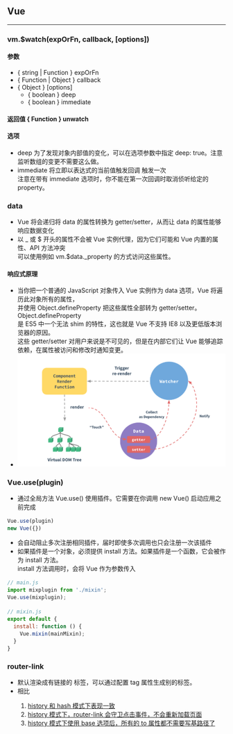 ## Vue
------
### vm.$watch(expOrFn, callback, [options])
#### 参数
* { string | Function } expOrFn
* { Function | Object } callback
* { Object } [options]
   * { boolean } deep
   * { boolean } immediate 
#### 返回值 { Function } unwatch
#### 选项
* deep 为了发现对象内部值的变化，可以在选项参数中指定 deep: true。注意监听数组的变更不需要这么做。
* immediate 将立即以表达式的当前值触发回调 触发一次  
  注意在带有 immediate 选项时，你不能在第一次回调时取消侦听给定的 property。

### data
* Vue 将会递归将 data 的属性转换为 getter/setter，从而让 data 的属性能够响应数据变化
* 以 _ 或 $ 开头的属性不会被 Vue 实例代理，因为它们可能和 Vue 内置的属性、API 方法冲突   
  可以使用例如 vm.$data._property 的方式访问这些属性。
#### 响应式原理
* 当你把一个普通的 JavaScript 对象传入 Vue 实例作为 data 选项，Vue 将遍历此对象所有的属性，   
  并使用 Object.defineProperty 把这些属性全部转为 getter/setter。Object.defineProperty   
  是 ES5 中一个无法 shim 的特性，这也就是 Vue 不支持 IE8 以及更低版本浏览器的原因。  
  这些 getter/setter 对用户来说是不可见的，但是在内部它们让 Vue 能够追踪依赖，在属性被访问和修改时通知变更。 
* ![data](./imgs/data.png '原理图')

### Vue.use(plugin)
* 通过全局方法 Vue.use() 使用插件。它需要在你调用 new Vue() 启动应用之前完成
```js
Vue.use(plugin)
new Vue({})
```
* 会自动阻止多次注册相同插件，届时即使多次调用也只会注册一次该插件
* 如果插件是一个对象，必须提供 install 方法。如果插件是一个函数，它会被作为 install 方法。  
  install 方法调用时，会将 Vue 作为参数传入
```js
// main.js
import mixplugin from './mixin';
Vue.use(mixplugin);

// mixin.js
export default {
  install: function () {
    Vue.mixin(mainMixin);
  }
}
```

### router-link
* 默认渲染成有链接的 <a> 标签，可以通过配置 tag 属性生成别的标签。
* 相比 <a href="...">   
   1. history 和 hash 模式下表现一致
   2. history 模式下，router-link 会守卫点击事件，不会重新加载页面
   3. history 模式下使用 base 选项后，所有的 to 属性都不需要写基路径了
